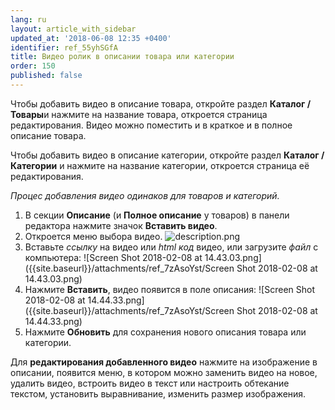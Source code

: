 ```yaml
---
lang: ru
layout: article_with_sidebar
updated_at: '2018-06-08 12:35 +0400'
identifier: ref_55yhSGfA
title: Видео ролик в описании товара или категории
order: 150
published: false
---
```

Чтобы добавить видео в описание товара, откройте раздел **Каталог / Товары**и нажмите на название товара, откроется страница редактирования. Видео можно поместить и в краткое и в полное описание товара.

Чтобы добавить видео в описание категории, откройте раздел **Каталог / Категории** и нажмите на название категории, откроется страница её редактирования.

_Процес добавления видео одинаков для товаров и категорий._

1.  В секции **Описание** (и **Полное описание** у товаров) в панели редактора нажмите значок **Вставить видео**. 
2.  Откроется меню выбора видео.
    ![description.png]({{site.baseurl}}/attachments/ref_7zAsoYst/description.png)
3.  Вставьте _ссылку_ на видео или _html код_ видео, или загрузите _файл_ с компьютера:
![Screen Shot 2018-02-08 at 14.43.03.png]({{site.baseurl}}/attachments/ref_7zAsoYst/Screen Shot 2018-02-08 at 14.43.03.png)
4.  Нажмите **Вставить**, видео появится в поле описания:
    ![Screen Shot 2018-02-08 at 14.44.33.png]({{site.baseurl}}/attachments/ref_7zAsoYst/Screen Shot 2018-02-08 at 14.44.33.png)
5.  Нажмите **Обновить** для сохранения нового описания товара или категории. 

Для **редактирования добавленного видео** нажмите на изображение в описании, появится меню, в котором можно заменить видео на новое, удалить видео, встроить видео в текст или настроить обтекание текстом, установить выравнивание, изменить размер изображения.

